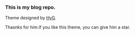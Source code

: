 ### This is my blog repo.
Theme designed by [HyG](https://github.com/Gaohaoyang).        

Thasnks for him.If you like this theme, you can give him a star. 

